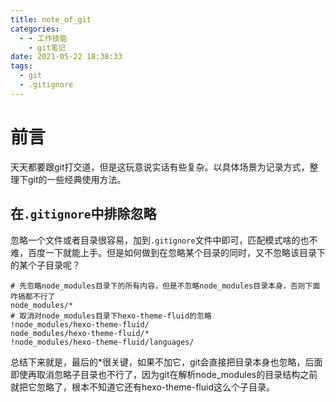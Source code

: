 ```yaml
---
title: note_of_git
categories:
  - - 工作技能
    - git笔记
date: 2021-05-22 18:38:33
tags:
  - git
  - .gitignore
---
```

# 前言
天天都要跟git打交道，但是这玩意说实话有些复杂。以具体场景为记录方式，整理下git的一些经典使用方法。

## 在`.gitignore`中排除忽略
忽略一个文件或者目录很容易，加到`.gitignore`文件中即可，匹配模式啥的也不难，百度一下就能上手。但是如何做到在忽略某个目录的同时，又不忽略该目录下的某个子目录呢？
```shell
# 先忽略node_modules目录下的所有内容，但是不忽略node_modules目录本身，否则下面咋搞都不行了
node_modules/*
# 取消对node_modules目录下hexo-theme-fluid的忽略
!node_modules/hexo-theme-fluid/
node_modules/hexo-theme-fluid/*
!node_modules/hexo-theme-fluid/languages/
```
总结下来就是，最后的*很关键，如果不加它，git会直接把目录本身也忽略，后面即使再取消忽略子目录也不行了，因为git在解析node_modules的目录结构之前就把它忽略了，根本不知道它还有hexo-theme-fluid这么个子目录。